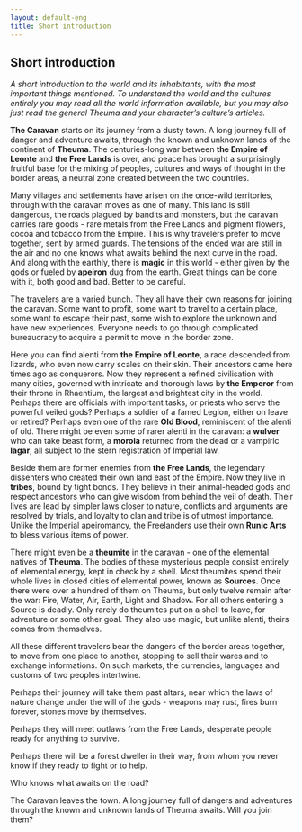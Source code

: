 ```yaml
---
layout: default-eng
title: Short introduction
---
```

## Short introduction

_A short introduction to the world and its inhabitants, with the most important things mentioned. To understand the world and the cultures entirely you may read all the world information available, but you may also just read the general Theuma and your character’s culture’s articles._

**The Caravan** starts on its journey from a dusty town. A long journey full of danger and adventure awaits, through the known and unknown lands of the continent of **Theuma**. The centuries-long war between **the Empire of Leonte** and **the Free Lands** is over, and peace has brought a surprisingly fruitful base for the mixing of peoples, cultures and ways of thought in the border areas, a neutral zone created between the two countries. 

Many villages and settlements have arisen on the once-wild territories, through with the caravan moves as one of many. This land is still dangerous, the roads plagued by bandits and monsters, but the caravan carries rare goods - rare metals from the Free Lands and pigment flowers, cocoa and tobacco from the Empire. This is why travelers prefer to move together, sent by armed guards. The tensions of the ended war are still in the air and no one knows what awaits behind the next curve in the road. And along with the earthly, there is **magic** in this world - either given by the gods or fueled by **apeiron** dug from the earth. Great things can be done with it, both good and bad. Better to be careful.

The travelers are a varied bunch. They all have their own reasons for joining the caravan. Some want to profit, some want to travel to a certain place, some want to escape their past, some wish to explore the unknown and have new experiences. Everyone needs to go through complicated bureaucracy to acquire a permit to move in the border zone.  

Here you can find alenti from **the Empire of Leonte**, a race descended from lizards, who even now carry scales on their skin. Their ancestors came here times ago as conquerors. Now they represent a refined civilisation with many cities, governed with intricate and thorough laws by **the Emperor** from their throne in Rhaentium, the largest and brightest city in the world. Perhaps there are officials with important tasks, or priests who serve the powerful veiled gods? Perhaps a soldier of a famed Legion, either on leave or retired? Perhaps even one of the rare **Old Blood**, reminiscent of the alenti of old. There might be even some of rarer alenti in the caravan: a **wulver** who can take beast form, a **moroia** returned from the dead or a vampiric **lagar**, all subject to the stern registration of Imperial law. 

Beside them are former enemies from **the Free Lands**, the legendary dissenters who created their own land east of the Empire. Now they live in **tribes**, bound by tight bonds. They believe in their animal-headed gods and respect ancestors who can give wisdom from behind the veil of death. Their lives are lead by simpler laws closer to nature, conflicts and arguments are resolved by trials, and loyalty to clan and tribe is of utmost importance. Unlike the Imperial apeiromancy, the Freelanders use their own **Runic Arts** to bless various items of power. 

There might even be a **theumite** in the caravan - one of the elemental natives of **Theuma**. The bodies of these mysterious people consist entirely of elemental energy, kept in check by a shell. Most theumites spend their whole lives in closed cities of elemental power, known as **Sources**. Once there were over a hundred of them on Theuma, but only twelve remain after the war: Fire, Water, Air, Earth, Light and Shadow. For all others entering a Source is deadly. Only rarely do theumites put on a shell to leave, for adventure or some other goal. They also use magic, but unlike alenti, theirs comes from themselves. 

All these different travelers bear the dangers of the border areas together, to move from one place to another, stopping to sell their wares and to exchange informations. On such markets, the currencies, languages and customs of two peoples intertwine. 

Perhaps their journey will take them past altars, near which the laws of nature change under the will of the gods - weapons may rust, fires burn forever, stones move by themselves. 

Perhaps they will meet outlaws from the Free Lands, desperate people ready for anything to survive.

Perhaps there will be a forest dweller in their way, from whom you never know if they ready to fight or to help.

Who knows what awaits on the road? 

The Caravan leaves the town. A long journey full of dangers and adventures through the known and unknown lands of Theuma awaits. Will you join them?
